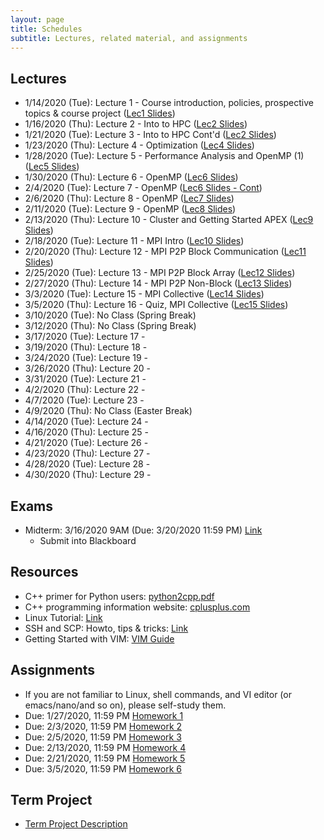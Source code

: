 ```yaml
---
layout: page
title: Schedules
subtitle: Lectures, related material, and assignments
---
```

## Lectures
 * 1/14/2020 (Tue): Lecture 1 - Course introduction, policies, prospective topics & course project ([Lec1 Slides][1])
 * 1/16/2020 (Thu): Lecture 2 - Into to HPC ([Lec2 Slides][2])
 * 1/21/2020 (Tue): Lecture 3 - Into to HPC Cont'd ([Lec2 Slides][2])
 * 1/23/2020 (Thu): Lecture 4 - Optimization ([Lec4 Slides][4])
 * 1/28/2020 (Tue): Lecture 5 - Performance Analysis and OpenMP (1) ([Lec5 Slides][5])
 * 1/30/2020 (Thu): Lecture 6 - OpenMP ([Lec6 Slides][6])
 * 2/4/2020 (Tue): Lecture 7 - OpenMP ([Lec6 Slides - Cont][6])
 * 2/6/2020 (Thu): Lecture 8 - OpenMP ([Lec7 Slides][7])
 * 2/11/2020 (Tue): Lecture 9 -  OpenMP ([Lec8 Slides][8])
 * 2/13/2020 (Thu): Lecture 10 - Cluster and Getting Started APEX ([Lec9 Slides][9])
 * 2/18/2020 (Tue): Lecture 11 - MPI Intro ([Lec10 Slides][10])
 * 2/20/2020 (Thu): Lecture 12 - MPI P2P Block Communication ([Lec11 Slides][11])
 * 2/25/2020 (Tue): Lecture 13 - MPI P2P Block Array ([Lec12 Slides][12])
 * 2/27/2020 (Thu): Lecture 14 -  MPI P2P Non-Block ([Lec13 Slides][13])
 * 3/3/2020 (Tue): Lecture 15 - MPI Collective ([Lec14 Slides][14])
 * 3/5/2020 (Thu): Lecture 16 - Quiz, MPI Collective ([Lec15 Slides][15])
 * 3/10/2020 (Tue): No Class (Spring Break)
 * 3/12/2020 (Thu): No Class (Spring Break)
 * 3/17/2020 (Tue): Lecture 17 - 
 * 3/19/2020 (Thu): Lecture 18 - 
 * 3/24/2020 (Tue): Lecture 19 - 
 * 3/26/2020 (Thu): Lecture 20 - 
 * 3/31/2020 (Tue): Lecture 21 - 
 * 4/2/2020 (Thu): Lecture 22 - 
 * 4/7/2020 (Tue): Lecture 23 - 
 * 4/9/2020 (Thu): No Class (Easter Break)
 * 4/14/2020 (Tue): Lecture 24 - 
 * 4/16/2020 (Thu): Lecture 25 - 
 * 4/21/2020 (Tue): Lecture 26 - 
 * 4/23/2020 (Thu): Lecture 27 - 
 * 4/28/2020 (Tue): Lecture 28 - 
 * 4/30/2020 (Thu): Lecture 29 - 

## Exams
 * Midterm: 3/16/2020 9AM (Due: 3/20/2020 11:59 PM) [Link]({{site.url}}/exam/midterm)
   - Submit into Blackboard

## Resources
 * C++ primer for Python users: [python2cpp.pdf][R1]
 * C++ programming information website: [cplusplus.com][R2]
 * Linux Tutorial: [Link][R3]
 * SSH and SCP: Howto, tips & tricks: [Link][R4]
 * Getting Started with VIM: [VIM Guide][R5]

## Assignments 
 * If you are not familiar to Linux, shell commands, and VI editor (or emacs/nano/and so on), please self-study them.
 * Due: 1/27/2020, 11:59 PM [Homework 1][H1]
 * Due: 2/3/2020, 11:59 PM [Homework 2][H2]
 * Due: 2/5/2020, 11:59 PM [Homework 3][H3]
 * Due: 2/13/2020, 11:59 PM [Homework 4][H4]
 * Due: 2/21/2020, 11:59 PM [Homework 5][H5]
 * Due: 3/5/2020, 11:59 PM [Homework 6][H6]

## Term Project
  * [Term Project Description]({{site.url}}/project/project_description)

[1]:{{site.url}}/lectures/CSCI4850_Lec01.pdf
[2]:{{site.url}}/lectures/CSCI4850_Lec02.pdf
[4]:{{site.url}}/lectures/CSCI4850_Lec04.pdf
[5]:{{site.url}}/lectures/CSCI4850_Lec05.pdf
[6]:{{site.url}}/lectures/CSCI4850_Lec06.pdf
[7]:{{site.url}}/lectures/CSCI4850_Lec07.pdf
[8]:{{site.url}}/lectures/CSCI4850_Lec08.pdf
[9]:{{site.url}}/lectures/CSCI4850_Lec09.pdf
[10]:{{site.url}}/lectures/CSCI4850_Lec10.pdf
[11]:{{site.url}}/lectures/CSCI4850_Lec11.pdf
[12]:{{site.url}}/lectures/CSCI4850_Lec12.pdf
[13]:{{site.url}}/lectures/CSCI4850_Lec13.pdf
[14]:{{site.url}}/lectures/CSCI4850_Lec14.pdf
[15]:{{site.url}}/lectures/CSCI4850_Lec15.pdf

[R1]:{{site.url}}/lectures/python2cpp.pdf
[R2]:http://www.cplusplus.com/
[R3]:https://ryanstutorials.net/linuxtutorial/
[R4]:https://linuxacademy.com/blog/linux/ssh-and-scp-howto-tips-tricks/
[R5]:https://scotch.io/tutorials/getting-started-with-vim-an-interactive-guide

[H1]:{{site.url}}/homework/hw1
[H2]:{{site.url}}/homework/hw2
[H3]:{{site.url}}/homework/hw3.pdf
[H4]:{{site.url}}/homework/hw4
[H5]:{{site.url}}/homework/hw5.pdf
[H6]:{{site.url}}/homework/hw6
